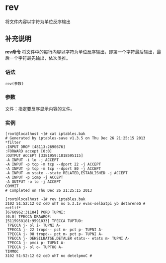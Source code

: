 #  rev

将文件内容以字符为单位反序输出

##  补充说明

**rev命令** 将文件中的每行内容以字符为单位反序输出，即第一个字符最后输出，最后一个字符最先输出，依次类推。

###  语法

    
    
    rev(参数)
    

###  参数

文件：指定要反序显示内容的文件。

###  实例

    
    
    [root@localhost ~]# cat iptables.bak
    # Generated by iptables-save v1.3.5 on Thu Dec 26 21:25:15 2013
    *filter
    :INPUT DROP [48113:2690676]
    :FORWARD accept [0:0]
    :OUTPUT ACCEPT [3381959:1818595115]
    -A INPUT -i lo -j ACCEPT
    -A INPUT -p tcp -m tcp --dport 22 -j ACCEPT
    -A INPUT -p tcp -m tcp --dport 80 -j ACCEPT
    -A INPUT -m state --state RELATED,ESTABLISHED -j ACCEPT
    -A INPUT -p icmp -j ACCEPT
    -A OUTPUT -o lo -j ACCEPT
    COMMIT
    # Completed on Thu Dec 26 21:25:15 2013
    
    [root@localhost ~]# rev iptables.bak 
    3102 51:52:12 62 ceD uhT no 5.3.1v evas-selbatpi yb detareneG #
    retlif*
    ]6760962:31184[ PORD TUPNI:
    ]0:0[ TPECCA DRAWROF:
    ]5115958181:9591833[ TPECCA TUPTUO:
     TPECCA j- ol i- TUPNI A-
     TPECCA j- 22 tropd-- pct m- pct p- TUPNI A-
     TPECCA j- 08 tropd-- pct m- pct p- TUPNI A-
     TPECCA j- DEHSILBATSE,DETALER etats-- etats m- TUPNI A-
     TPECCA j- pmci p- TUPNI A-
     TPECCA j- ol o- TUPTUO A-
    TIMMOC
    3102 51:52:12 62 ceD uhT no detelpmoC #
    


